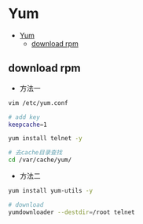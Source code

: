 # Yum

- [Yum](#yum)
  - [download rpm](#download-rpm)

## download rpm

- 方法一

```bash
vim /etc/yum.conf

# add key
keepcache=1
```

```bash
yum install telnet -y
```

```bash
# 去cache目录查找
cd /var/cache/yum/
```

- 方法二

```bash
yum install yum-utils -y

# download
yumdownloader --destdir=/root telnet
```
